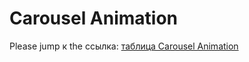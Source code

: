 # Carousel Animation
Please jump к the ссылка: [таблица Carousel Animation](../plugin/таблица-carousel-animation)